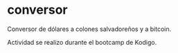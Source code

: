 # conversor

Conversor de dólares a colones salvadoreños y a bitcoin. 

Actividad se realizo durante el bootcamp de Kodigo. 
